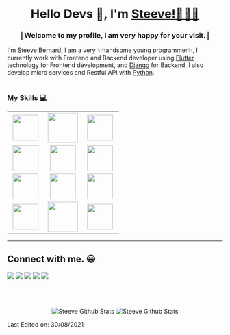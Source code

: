 <h1 align="center"> Hello Devs 👋, I'm <a href="https://twitter.com/Artronico26">Steeve!👨🏻‍💻</a></h1>
<h3 align="center">🙂Welcome to my profile, I am very happy for your visit.🙂</h3>


I'm <a href="https://twitter.com/Artronico26">Steeve Bernard</a>, I am a very ✨handsome young programmer✨, I currently work with Frontend and Backend developer using <a href="https://flutter.dev/?gclsrc=ds&gclsrc=ds">Flutter</a> technology for Frontend development, and <a href="https://www.djangoproject.com/">Django</a> for Backend, I also develop micro services and Restful API with <a href="https://www.python.org/">Python</a>.
<h1 align="center"></a></h1>

### My Skills :computer:

<table>
<tbody>
<tr>
<td align="center" width="33%">
<img height=60px src="https://www.vectorlogo.zone/logos/python/python-ar21.svg"> 
</td>

<td align="center" width="33%">
<img height=70px src="https://upload.wikimedia.org/wikipedia/commons/f/fe/Dart_programming_language_logo.svg"> 
</td>

<td align="center" width="33%">
<img height=60px src="https://www.vectorlogo.zone/logos/djangoproject/djangoproject-ar21.svg"> 
</td>
  
</tr>

<tr>
<td align="center" width="33%">
<img height=60px src="https://flutter.dev/assets/images/shared/brand/flutter/logo/flutter-lockup.png"> 
</td>

<td align="center" width="33%">
<img height=60px src="https://vuejs.org/images/logo.svg"> 
</td>


<td align="center" width="33%">
<img height=60px src="https://www.docker.com/sites/default/files/d8/styles/role_icon/public/2019-07/horizontal-logo-monochromatic-white.png?itok=SBlK2TGU"> 
</td>

</tr>
  
<tr>
<td align="center" width="33%">
<img height=60px src="https://www.vectorlogo.zone/logos/javascript/javascript-ar21.svg"> 
</td>

<td align="center" width="33%">
<img height=60px src="https://www.vectorlogo.zone/logos/postgresql/postgresql-ar21.svg"> 
</td>

<td align="center" width="33%">
<img height=60px src="https://www.vectorlogo.zone/logos/nodejs/nodejs-ar21.svg"> 
</td>
</tr>
  
<tr>
<td align="center" width="33%">
<img height=60px src="https://www.vectorlogo.zone/logos/w3_html5/w3_html5-ar21.svg"> 
</td>

<td align="center" width="33%">
<img height=70px src="https://1000logos.net/wp-content/uploads/2020/09/CSS-Logo.png"> 
</td>

<td align="center" width="33%">
<img height=60px src="https://www.vectorlogo.zone/logos/getbootstrap/getbootstrap-ar21.svg"> 
</td>
</tr>

</tbody>
</table>

<hr>

## Connect with me. :smiley:

<p>
<a href="https://github.com/EmmadiDivyaSrujana"><img src="https://img.shields.io/badge/-Emmadi_Divya_Srujana-black?logo=github&style=flat-square"/></a>
<a href="https://www.linkedin.com/in/emmadi-divya-srujana-19baa0182/"><img src="https://img.shields.io/badge/-Emmadi_Divya_Srujana-blue?logo=linkedin&style=flat-square"></a>
<a href="https://instagram.com/divyasrujana?igshid=esstkghnur2d"><img src="https://img.shields.io/badge/-Divya_Srujana-pink?logo=instagram&style=flat-square"/></a>
<a href="mailto:edsrujana1@gmail.com"><img src="https://img.shields.io/badge/-edsrujana1@gmail.com-black?logo=gmail&style=flat-square"/></a>
<a href="https://twitter.com/divya_emmadi"><img src="https://img.shields.io/badge/-divya__emmadi-blue?logo=twitter&style=flat-square"/></a>
</p>

<br>

<br>
<p align="center">
<img align="center" src="https://github-readme-stats.vercel.app/api/top-langs/?username=steevepypro&layout=compact&theme=tokyonight" alt="Steeve Github Stats">
<img align="center" src="https://github-readme-stats.vercel.app/api?username=steevepypro&&show_icons=true&theme=tokyonight&count_private=true&include_all_commits=true" alt="Steeve Github Stats">
</p>
Last Edited on: 30/08/2021
